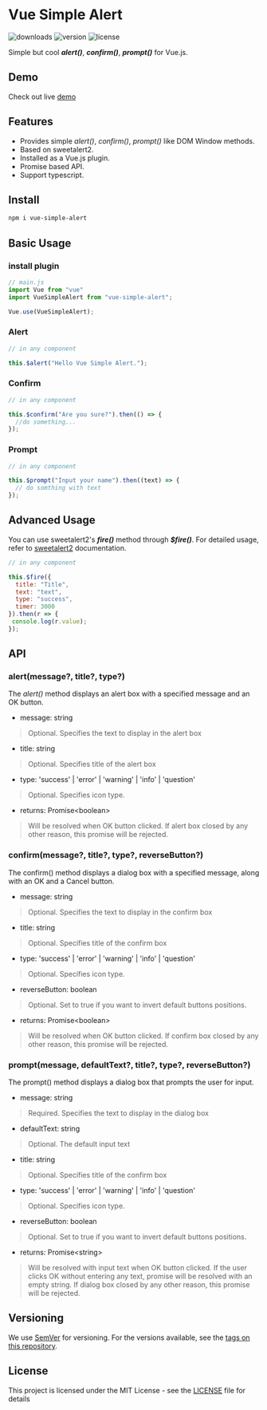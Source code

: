 # Vue Simple Alert

![downloads](https://img.shields.io/npm/dw/vue-simple-alert)
![version](https://img.shields.io/npm/v/vue-simple-alert)
![license](https://img.shields.io/npm/l/vue-simple-alert)

Simple but cool _**alert()**_, _**confirm()**_, _**prompt()**_ for Vue.js.

## Demo

<link rel="stylesheet" href="https://use.fontawesome.com/releases/v5.6.1/css/all.css" integrity="sha384-gfdkjb5BdAXd+lj+gudLWI+BXq4IuLW5IT+brZEZsLFm++aCMlF1V92rMkPaX4PP" crossorigin="anonymous">

Check out live
<a href="https://constkhi.github.io/vue-simple-alert/" target="_blank">demo <i class="fas fa-external-link-alt"></i></a>

## Features

- Provides simple _alert()_, _confirm()_, _prompt()_ like DOM Window methods.
- Based on sweetalert2.
- Installed as a Vue.js plugin.
- Promise based API.
- Support typescript.

## Install

```bash
npm i vue-simple-alert
```

## Basic Usage

### install plugin

```javascript
// main.js
import Vue from "vue"
import VueSimpleAlert from "vue-simple-alert";

Vue.use(VueSimpleAlert);
```

### Alert

```javascript
// in any component

this.$alert("Hello Vue Simple Alert.");
```

### Confirm

```javascript
// in any component

this.$confirm("Are you sure?").then(() => {
  //do something...
});
```

### Prompt

```javascript
// in any component

this.$prompt("Input your name").then((text) => {
  // do somthing with text
});
```

## Advanced Usage

You can use sweetalert2's _**fire()**_ method through _**$fire()**_.
For detailed usage, refer to [sweetalert2](https://sweetalert2.github.io) documentation.

```javascript
// in any component

this.$fire({
  title: "Title",
  text: "text",
  type: "success",
  timer: 3000
}).then(r => {
 console.log(r.value);
});
```

## API

### alert(message?, title?, type?)

The _alert()_ method displays an alert box with a specified message and an OK button.

- message: string

> Optional. Specifies the text to display in the alert box

- title: string

> Optional. Specifies title of the alert box

- type: 'success' | 'error' | 'warning' | 'info' | 'question'

> Optional. Specifies icon type.

- returns: Promise\<boolean\>

> Will be resolved when OK button clicked. If alert box closed by any other reason, this promise will be rejected.

### confirm(message?, title?, type?, reverseButton?)

The confirm() method displays a dialog box with a specified message, along with an OK and a Cancel button.

- message: string

> Optional. Specifies the text to display in the confirm box

- title: string

> Optional. Specifies title of the confirm box

- type: 'success' | 'error' | 'warning' | 'info' | 'question'

> Optional. Specifies icon type.

- reverseButton: boolean

> Optional. Set to true if you want to invert default buttons positions.

- returns: Promise\<boolean\>

> Will be resolved when OK button clicked. If confirm box closed by any other reason, this promise will be rejected.

### prompt(message, defaultText?, title?, type?, reverseButton?)

The prompt() method displays a dialog box that prompts the user for input.

- message: string

> Required. Specifies the text to display in the dialog box

- defaultText: string

> Optional. The default input text

- title: string

> Optional. Specifies title of the confirm box

- type: 'success' | 'error' | 'warning' | 'info' | 'question'

> Optional. Specifies icon type.

- reverseButton: boolean

> Optional. Set to true if you want to invert default buttons positions.

- returns: Promise\<string\>

> Will be resolved with input text when OK button clicked. If the user clicks OK without entering any text, promise will be resolved with an empty string. If dialog box closed by any other reason, this promise will be rejected.

## Versioning

We use [SemVer](http://semver.org/) for versioning. For the versions available, see the [tags on this repository](https://github.com/constkhi/vue-simple-alert/tags).

## License

This project is licensed under the MIT License - see the [LICENSE](LICENSE) file for details
